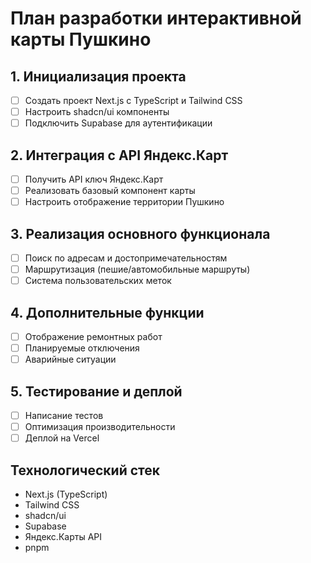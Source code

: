 # План разработки интерактивной карты Пушкино

## 1. Инициализация проекта
- [ ] Создать проект Next.js с TypeScript и Tailwind CSS
- [ ] Настроить shadcn/ui компоненты
- [ ] Подключить Supabase для аутентификации

## 2. Интеграция с API Яндекс.Карт
- [ ] Получить API ключ Яндекс.Карт
- [ ] Реализовать базовый компонент карты
- [ ] Настроить отображение территории Пушкино

## 3. Реализация основного функционала
- [ ] Поиск по адресам и достопримечательностям
- [ ] Маршрутизация (пешие/автомобильные маршруты)
- [ ] Система пользовательских меток

## 4. Дополнительные функции
- [ ] Отображение ремонтных работ
- [ ] Планируемые отключения
- [ ] Аварийные ситуации

## 5. Тестирование и деплой
- [ ] Написание тестов
- [ ] Оптимизация производительности
- [ ] Деплой на Vercel

## Технологический стек
- Next.js (TypeScript)
- Tailwind CSS
- shadcn/ui
- Supabase
- Яндекс.Карты API
- pnpm